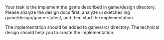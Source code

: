 Your task is the implement the game described in game/design directory. Please analyze the design docs first, analyze ui sketches ing game/design/game-states/, and then start the implementation.

The implementation should be added to game/src/ directory. The technical design should help you to create the implementation.